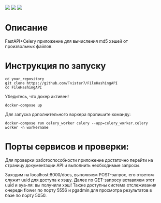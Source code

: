 <img src="https://img.shields.io/badge/fastapi-0.68.1-success">  <img src="https://img.shields.io/badge/postgres-12-blue">  <img src="https://img.shields.io/badge/python-3.9-critical">

# Описание

FastAPI+Celery приложение для вычисления md5 хэшей от произвольных файлов.

# Инструкция по запуску

```
cd your_repository
git clone https://github.com/Tvister7/FileHashingAPI
cd FileHashingAPI
```
Убедитесь, что докер активен!

`docker-compose up`

Для запуска дополнительного воркера пропишите команду:

`docker-compose run celery_worker celery --app=celery_worker.celery worker -n workername`

# Порты сервисов и проверки:
Для проверки работоспособности приложение достаточно перейти на страницу документации API и выполнить необходимые запросы.

Заходим на localhost:8000/docs, выполняем POST-запрос, его ответом служит uuid для доступа к хэшу. Далее по GET-запросу вставляем этот uuid и вуа-ля: вы получили хэш!
Также доступны система отслеживания очереди flower по порту 5556 и pgadmin для просмотра результатов в базе по порту 5050.
